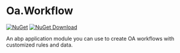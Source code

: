 # Oa.Workflow

[![NuGet](https://img.shields.io/nuget/v/EasyAbp.Oa.Workflow.Domain.Shared.svg?style=flat-square)](https://www.nuget.org/packages/EasyAbp.Oa.Workflow.Domain.Shared)
[![NuGet Download](https://img.shields.io/nuget/dt/EasyAbp.Oa.Workflow.Domain.Shared.svg?style=flat-square)](https://www.nuget.org/packages/EasyAbp.Oa.Workflow.Domain.Shared)

An abp application module you can use to create OA workflows with customized rules and data.
